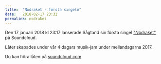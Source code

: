```yaml
---
title:  "Nödraket - första singeln"
date:   2018-02-17 23:32
permalink: nodraket
---
```

Den 17 januari 2018 kl 23:17 lanserade Sågtand sin första singel ["Nödraket"](https://soundcloud.com/sagtand/nodraket) på Soundcloud.

<!--more-->

Låter skapades under vår 4 dagars musik-jam under mellandagarna 2017.

Du kan höra låten på [soundcloud.com](https://soundcloud.com/sagtand/nodraket)

